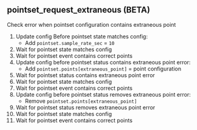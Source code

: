 
## pointset_request_extraneous (BETA)

Check error when pointset configuration contains extraneous point

1. Update config Before pointset state matches config:
    * Add `pointset.sample_rate_sec` = `10`
1. Wait for pointset state matches config
1. Wait for pointset event contains correct points
1. Update config before pointset status contains extraneous point error:
    * Add `pointset.points[extraneous_point]` = point configuration
1. Wait for pointset status contains extraneous point error
1. Wait for pointset state matches config
1. Wait for pointset event contains correct points
1. Update config before pointset status removes extraneous point error:
    * Remove `pointset.points[extraneous_point]`
1. Wait for pointset status removes extraneous point error
1. Wait for pointset state matches config
1. Wait for pointset event contains correct points
